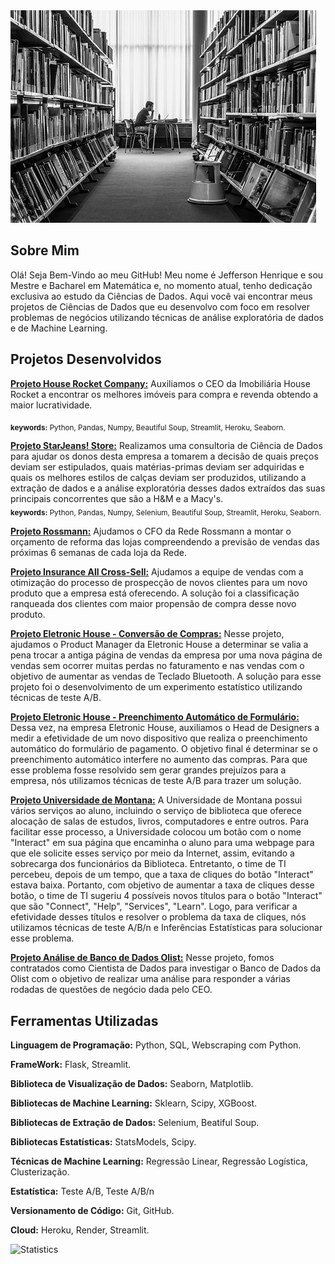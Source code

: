 <img src="https://github.com/jefferson-datascience/jefferson-datascience/blob/main/logo_estudos.jpg" alt="logo" style="zoom: 100%"/>

## Sobre Mim

Olá! Seja Bem-Vindo ao meu GitHub! Meu nome é Jefferson Henrique e sou Mestre e Bacharel em Matemática e, no momento atual, tenho dedicação exclusiva ao estudo da Ciências de Dados. Aqui você vai encontrar meus projetos de Ciências de Dados que eu desenvolvo com foco em resolver problemas de negócios utilizando técnicas de análise exploratória de dados e de Machine Learning.

## Projetos Desenvolvidos

**[Projeto House Rocket Company:](https://github.com/jefferson-datascience/project_insight_house_rocket)** Auxiliamos o CEO da Imobiliária House Rocket a encontrar os melhores imóveis para compra e revenda obtendo a maior lucratividade. 

<sub>**keywords:** Python, Pandas, Numpy, Beautiful Soup, Streamlit, Heroku, Seaborn.</sub>

**[Projeto StarJeans! Store:](https://github.com/jefferson-datascience/project_starjeans_store)**  Realizamos uma consultoria de Ciência de Dados para ajudar os donos desta empresa a tomarem a decisão de quais preços deviam ser estipulados, quais matérias-primas deviam ser adquiridas e quais os melhores estilos de calças deviam ser produzidos, utilizando a extração de dados e a análise exploratória desses dados extraídos das suas principais concorrentes que são a H&M e a Macy's.  
<sub>**keywords:** Python, Pandas, Numpy, Selenium, Beautiful Soup, Streamlit, Heroku, Seaborn.</sub>

**[Projeto Rossmann:](https://github.com/jefferson-datascience/project_rossmann)** Ajudamos o CFO da Rede Rossmann a montar o orçamento de reforma das lojas compreendendo a previsão de vendas das próximas 6 semanas de cada loja da Rede.

**[Projeto Insurance All Cross-Sell:](https://github.com/jefferson-datascience/project_health_insurance_cross_sell)** Ajudamos a equipe de vendas com a otimização do processo de prospecção de novos clientes para um novo produto que a empresa está oferecendo. A solução foi a classificação ranqueada dos clientes com maior propensão de compra desse novo produto.

**[Projeto Eletronic House - Conversão de Compras:](https://github.com/jefferson-datascience/project_eletronic_house/tree/main/conversion_page)** Nesse projeto, ajudamos o Product Manager da Eletronic House a determinar se valia a pena trocar a antiga página de vendas da empresa por uma nova página de vendas sem ocorrer muitas perdas no faturamento e nas vendas com o objetivo de aumentar as vendas de Teclado Bluetooth. A solução para esse projeto foi o desenvolvimento de um experimento estatístico utilizando técnicas de teste A/B.

**[Projeto Eletronic House - Preenchimento Automático de Formulário:](https://github.com/jefferson-datascience/project_eletronic_house/tree/main/conversao_formulario_pagamento)** Dessa vez, na empresa Eletronic House, auxiliamos o Head de Designers a medir a efetividade de um novo dispositivo que realiza o preenchimento automático do formulário de pagamento. O objetivo final é determinar se o preenchimento automático interfere no aumento das compras. Para que esse problema fosse resolvido sem gerar grandes prejuízos para a empresa, nós utilizamos técnicas de teste A/B para trazer um solução.

**[Projeto Universidade de Montana:](https://github.com/jefferson-datascience/project_university_montana)** A Universidade de Montana possui vários serviços ao aluno, incluindo o serviço de biblioteca que oferece alocação de salas de estudos, livros, computadores e entre outros. Para facilitar esse processo, a Universidade colocou um botão com o nome "Interact" em sua página que encaminha o aluno para uma webpage para que ele solicite esses serviço por meio da Internet, assim, evitando a sobrecarga dos funcionários da Biblioteca. Entretanto, o time de TI percebeu, depois de um tempo, que a taxa de cliques do botão "Interact" estava baixa.
Portanto, com objetivo de aumentar a taxa de cliques desse botão, o time de TI sugeriu 4 possíveis novos títulos para o botão "Interact" que são "Connect", "Help", "Services", "Learn". Logo, para verificar a efetividade desses títulos e resolver o problema da taxa de cliques, nós utilizamos técnicas de teste A/B/n e Inferências Estatísticas para solucionar esse problema.

**[Projeto Análise de Banco de Dados Olist:](https://github.com/jefferson-datascience/project_sql_analysis)** Nesse projeto, fomos contratados como Cientista de Dados para investigar o Banco de Dados da Olist com o objetivo de realizar uma análise para responder a várias rodadas de questões de negócio dada pelo CEO.


## Ferramentas Utilizadas

**Linguagem de Programação:** Python, SQL, Webscraping com Python.

**FrameWork:** Flask, Streamlit.

**Biblioteca de Visualização de Dados:** Seaborn, Matplotlib.

**Bibliotecas de Machine Learning:** Sklearn, Scipy, XGBoost.

**Bibliotecas de Extração de Dados:** Selenium, Beatiful Soup.

**Bibliotecas Estatísticas:** StatsModels, Scipy.

**Técnicas de Machine Learning:** Regressão Linear, Regressão Logística, Clusterização.

**Estatística:** Teste A/B, Teste A/B/n

**Versionamento de Código:** Git, GitHub.

**Cloud:** Heroku, Render, Streamlit.


![Statistics](https://github-readme-stats.vercel.app/api?username=jefferson-datascience&count_private=true)
